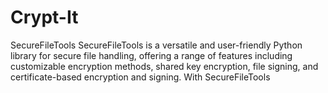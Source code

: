 # Crypt-It
SecureFileTools SecureFileTools is a versatile and user-friendly Python library for secure file handling, offering a range of features including customizable encryption methods, shared key encryption, file signing, and certificate-based encryption and signing. With SecureFileTools
